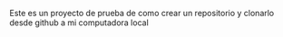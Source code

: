 Este es un proyecto de prueba de como crear un repositorio y clonarlo desde github a mi computadora local